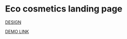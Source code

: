 # Eco cosmetics landing page
[DESIGN](https://www.figma.com/file/Fz588JKGuPS2Bk21De4KE5/brand_of_eco-cosmetics-(Edit)?node-id=1%3A2)

[DEMO LINK](https://chumasov.github.io/Eco_cosmetics/)
